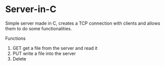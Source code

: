 # Server-in-C
Simple server made in C, creates a TCP connection with clients and allows them to do some functionalities.

Functions 
1. GET get a file from the server and read it 
2. PUT write a file into the server 
3. Delete 

